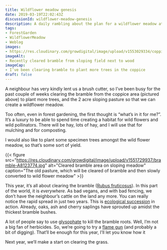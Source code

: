 ```yaml
---
title: Wildflower meadow genesis
date: 2019-03-19T22:02:43Z
discussionId: wildflower-meadow-genesis
description: A daily rambling about the plan for a wildflower meadow at Forest Garden Wales.
tags: 
- ForestGarden
- WildflowerMeadow
- Weblog
images: 
- https://res.cloudinary.com/growdigital/image/upload/v1553029334/coppice-ECC69E6F.jpg
imageAlt: 
- Recently cleared bramble from sloping field next to wood
imageCap:
- I’ve been clearing bramble to plant more trees in the coppice
draft: false
---
```


A neighbour has very kindly lent us a brush cutter, so I’ve been busy for the past couple of weeks clearing the bramble from the coppice area (pictured above) to plant more trees, and the 2 acre sloping pasture so that we can create a wildflower meadow.

Too often, even in forest gardening, the first thought is “what’s in it for me?”. It’s a luxury to be able to spend time creating a habitat for wild flowers and wild pollinators. There will be hay, lots of hay, and I will use that for mulching and for composting. 

I would also like to plant some specimen trees amongst the wild flower meadow, so that’s some sort of yield.

{{< figure src="https://res.cloudinary.com/growdigital/image/upload/v1551729937/bramble-A8123774.jpg" alt="Cleared bramble area on sloping meadow" caption="The old pasture, which will be cleared of bramble and then slowly converted to wild flower meadow" >}}

This year, it’s all about clearing the bramble ([Rubus fruticosus](https://pfaf.org/user/plant.aspx?latinname=Rubus+fruticosus)). In this part of the world, it is _everywhere_. As bad vegans, and with bad fencing, we don’t have the neighbour’s cattle on the land any more. You can really notice the rapid spread in just two years. This is [ecological succession](https://en.wikipedia.org/wiki/Ecological_succession) in action. Already, oaks, ash and cherry saplings have sprouted up amidst the thickest bramble bushes. 

A lot of people say to use [glysophate](https://en.wikipedia.org/wiki/Glyphosate) to kill the bramble roots. Well, I’m not a big fan of herbicides. So, we’re going to try a [flame gun](http://www.sheenflamegun.co.uk/index.htm) (and probably a bit of digging). That’ll be enough for this year, I’ll let you know how it <goes class=""></goes>

Next year, we’ll make a start on clearing the grass.
